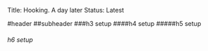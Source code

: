 Title: Hooking. A day later
Status: Latest

#header
##subheader
###h3 setup
####h4 setup
#####h5 setup
###### h6 setup